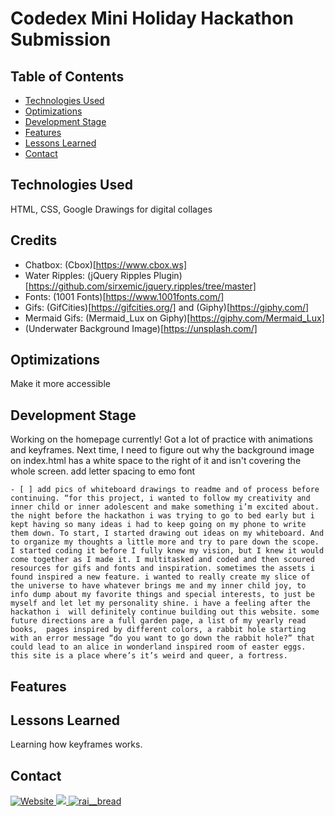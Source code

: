 # Codedex Mini Holiday Hackathon Submission

## Table of Contents
- [Technologies Used](#technologies-used)
- [Optimizations](#optimizations)
- [Development Stage](#development-stage)
- [Features](#features)
- [Lessons Learned](#lessons-learned)
- [Contact](#contact)

## Technologies Used
HTML, CSS, Google Drawings for digital collages

## Credits
- Chatbox: (Cbox)[https://www.cbox.ws]
- Water Ripples: (jQuery Ripples Plugin)[https://github.com/sirxemic/jquery.ripples/tree/master]
- Fonts: (1001 Fonts)[https://www.1001fonts.com/]
- Gifs: (GifCities)[https://gifcities.org/] and (Giphy)[https://giphy.com/]
- Mermaid Gifs: (Mermaid_Lux on Giphy)[https://giphy.com/Mermaid_Lux]
- (Underwater Background Image)[https://unsplash.com/]

## Optimizations
Make it more accessible

## Development Stage
Working on the homepage currently! Got a lot of practice with animations and keyframes. 
Next time, I need to figure out why the background image on index.html has a white space to the right of it and isn't covering the whole screen.
add letter spacing to emo font

    - [ ] add pics of whiteboard drawings to readme and of process before continuing. “for this project, i wanted to follow my creativity and inner child or inner adolescent and make something i’m excited about. the night before the hackathon i was trying to go to bed early but i kept having so many ideas i had to keep going on my phone to write them down. To start, I started drawing out ideas on my whiteboard. And to organize my thoughts a little more and try to pare down the scope. I started coding it before I fully knew my vision, but I knew it would come together as I made it. I multitasked and coded and then scoured resources for gifs and fonts and inspiration. sometimes the assets i found inspired a new feature. i wanted to really create my slice of the universe to have whatever brings me and my inner child joy, to info dump about my favorite things and special interests, to just be myself and let let my personality shine. i have a feeling after the hackathon i  will definitely continue building out this website. some future directions are a full garden page, a list of my yearly read books,  pages inspired by different colors, a rabbit hole starting with an error message “do you want to go down the rabbit hole?” that could lead to an alice in wonderland inspired room of easter eggs. this site is a place where’s it’s weird and queer, a fortress. 

## Features

## Lessons Learned
Learning how keyframes works.

## Contact
<p> 
  <a href="https://raisadorzback.netlify.app/" target="blank">
    <img src="https://img.shields.io/badge/Website-563d7c?&style=for-the-badge" alt="Website">
  </a>
  <a href="https://www.linkedin.com/in/raisa-d/">
    <img src="https://img.shields.io/badge/LinkedIn-046E6D?logo=linkedin&style=for-the-badge">
  </a>
  <a href="https://twitter.com/rai__bread" target="blank">
    <img src="https://img.shields.io/badge/Twitter-563d7c?logo=twitter&style=for-the-badge&logoColor=white" alt="rai__bread" />
  </a> 
</p>